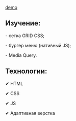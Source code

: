 <a href="https://anastasiyapozyomina.github.io/Amazing-Grid/"> demo</a>
   
   <h2>Изучение:</h2>
   <p>-  сетка GRID СSS;</p>
   <p> - бургер меню (нативный JS); </p>
   <p> - Media Query.</p>
   
   <h2>Технологии:</h2>
   <p>&#10004; HTML</p>
   <p>&#10004; CSS</p>
   <p>&#10004; JS</p>
   <p>&#10004; Адаптивная верстка</p>
   
